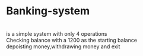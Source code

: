 # Banking-system
<br> is a simple system with only 4 operations
<br>Checking balance with a 1200 as the starting balance
<br>depoisting money,withdrawing money and exit 
